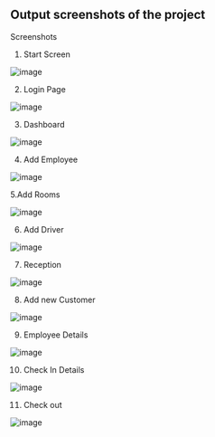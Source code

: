 ## Output screenshots of the project

Screenshots


1.	Start Screen

![image](https://user-images.githubusercontent.com/65600727/123570286-87c13180-d7e5-11eb-9c73-88fcdeef0dcd.png)



2. Login Page

![image](https://user-images.githubusercontent.com/65600727/123570519-ff8f5c00-d7e5-11eb-9325-9eb08ed27718.png)



3. Dashboard

![image](https://user-images.githubusercontent.com/65600727/123570554-159d1c80-d7e6-11eb-8094-7c97c0b78cd8.png)


4. Add Employee

![image](https://user-images.githubusercontent.com/65600727/123570767-89d7c000-d7e6-11eb-9880-269574944fa2.png)


5.Add Rooms

![image](https://user-images.githubusercontent.com/65600727/123570792-9825dc00-d7e6-11eb-9040-48cbd90a9fda.png)


6. Add Driver

![image](https://user-images.githubusercontent.com/65600727/123570817-a3790780-d7e6-11eb-84f7-d1a5a46dbbfe.png)

7. Reception

![image](https://user-images.githubusercontent.com/65600727/123570861-b2f85080-d7e6-11eb-9a21-4030fd331784.png)


8. Add new Customer

![image](https://user-images.githubusercontent.com/65600727/123570890-bd1a4f00-d7e6-11eb-95bf-6d8d3e884370.png)


9. Employee Details

![image](https://user-images.githubusercontent.com/65600727/123570931-d02d1f00-d7e6-11eb-8e79-aa5a6c77daca.png)


10. Check In Details

![image](https://user-images.githubusercontent.com/65600727/123570972-e63adf80-d7e6-11eb-8020-d4c2bce6e6f3.png)



11. Check out

![image](https://user-images.githubusercontent.com/65600727/123570994-ef2bb100-d7e6-11eb-8ac5-b0387fa79e82.png)




